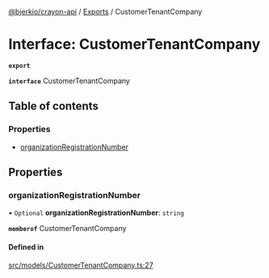 [@bjerkio/crayon-api](../README.md) / [Exports](../modules.md) / CustomerTenantCompany

# Interface: CustomerTenantCompany

**`export`**

**`interface`** CustomerTenantCompany

## Table of contents

### Properties

- [organizationRegistrationNumber](CustomerTenantCompany.md#organizationregistrationnumber)

## Properties

### organizationRegistrationNumber

• `Optional` **organizationRegistrationNumber**: `string`

**`memberof`** CustomerTenantCompany

#### Defined in

[src/models/CustomerTenantCompany.ts:27](https://github.com/bjerkio/crayon-api-js/blob/22cd66d/src/models/CustomerTenantCompany.ts#L27)
